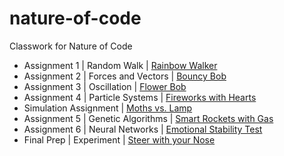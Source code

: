 # nature-of-code
Classwork for Nature of Code
* Assignment 1 | Random Walk | [Rainbow Walker](https://lillianritchie.github.io/nature-of-code/randomWalker/)
* Assignment 2 | Forces and Vectors | [Bouncy Bob](https://lillianritchie.github.io/nature-of-code/bouncyBob/)
* Assignment 3 | Oscillation | [Flower Bob](https://lillianritchie.github.io/nature-of-code/wigglyBob/)
* Assignment 4 | Particle Systems | [Fireworks with Hearts](https://lillianritchie.github.io/nature-of-code/fireworks/)
* Simulation Assignment | [Moths vs. Lamp](https://lillianritchie.github.io/nature-of-code/moth/)
* Assignment 5 | Genetic Algorithms | [Smart Rockets with Gas](https://lillianritchie.github.io/nature-of-code/smartRocketsGas)
* Assignment 6 | Neural Networks | [Emotional Stability Test](https://lillianritchie.github.io/nature-of-code/emotionalStability)
* Final Prep | Experiment | [Steer with your Nose](https://lillianritchie.github.io/nature-of-code/steeringExperimentMl5)
